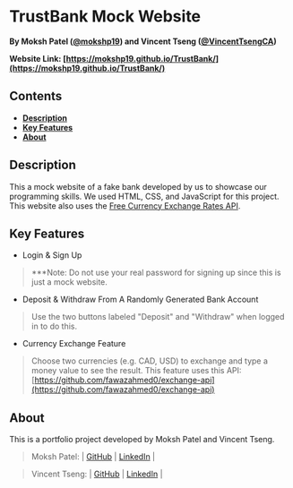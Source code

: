 # TrustBank Mock Website
**By Moksh Patel ([@mokshp19](https://github.com/mokshp19)) and Vincent Tseng ([@VincentTsengCA](https://github.com/VincentTsengCA))**

**Website Link: [https://mokshp19.github.io/TrustBank/](https://mokshp19.github.io/TrustBank/)**

## Contents
- [**Description**](#description)
- [**Key Features**](#key-features)
- [**About**](#about)

## Description
This a mock website of a fake bank developed by us to showcase our programming skills. We used HTML, CSS, and JavaScript for this project.
This website also uses the [Free Currency Exchange Rates API](https://github.com/fawazahmed0/exchange-api).

## Key Features
- Login & Sign Up
> ***Note: Do not use your real password for signing up since this is just a mock website.

- Deposit & Withdraw From A Randomly Generated Bank Account
> Use the two buttons labeled "Deposit" and "Withdraw" when logged in to do this.

- Currency Exchange Feature
> Choose two currencies (e.g. CAD, USD) to exchange and type a money value to see the result. This feature uses this API: [https://github.com/fawazahmed0/exchange-api](https://github.com/fawazahmed0/exchange-api)

## About
This is a portfolio project developed by Moksh Patel and Vincent Tseng.

> Moksh Patel:      | [GitHub](https://github.com/mokshp19) | [LinkedIn](https://www.linkedin.com/in/moksh-patel-10b499285/) |

> Vincent Tseng:    | [GitHub](https://github.com/VincentTsengCA) | [LinkedIn](https://www.linkedin.com/in/vincent-tseng-ca/) |
